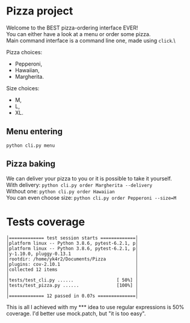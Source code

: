 # Pizza project
Welcome to the BEST pizza-ordering interface EVER!\
You can either have a look at a menu or order some pizza.\
Main command interface is a command line one, made using `click`.\

Pizza choices:
- Pepperoni,
- Hawaiian,
- Margherita.

Size choices:
- M,
- L,
- XL.

## Menu entering
`python cli.py menu`

## Pizza baking
We can deliver your pizza to you or it is possible to take it yourself.\
With delivery: `python cli.py order Margherita --delivery`\
Without one: `python cli.py order Hawaiian`\
You can even choose size: `python cli.py order Pepperoni --size=M`

# Tests coverage
```
│============= test session starts =============│
│platform linux -- Python 3.8.6, pytest-6.2.1, p│
│platform linux -- Python 3.8.6, pytest-6.2.1, p│
│y-1.10.0, pluggy-0.13.1                        │
│rootdir: /home/yk4r2/Documents/Pizza           │
│plugins: cov-2.10.1                            │
│collected 12 items                             │
│                                               │
│tests/test_cli.py ......                [ 50%] │
│tests/test_pizza.py ......              [100%] │
│                                               │
│============= 12 passed in 0.07s ==============│
```

This is all I achieved with my *** idea to use regular expressions is 50% coverage. I'd better use mock.patch, but "it is too easy".
